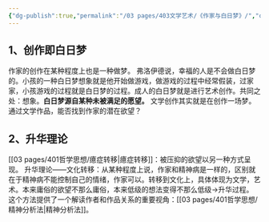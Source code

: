 ```yaml
---
{"dg-publish":true,"permalink":"/03 pages/403文学艺术/《作家与白日梦》/","created":"2024-11-30T20:44:06.062+08:00","updated":"2025-03-04T13:32:43.722+08:00"}
---
```


## 1、创作即白日梦
作家的创作在某种程度上也是一种做梦。
弗洛伊德说，幸福的人是不会做白日梦的。小孩的一种白日梦想象就是他开始做游戏，做游戏的过程中经常假装，过家家，小孩游戏的过程就是白日梦的过程。成人的白日梦就是进行艺术创作。共同之处：想象。**白日梦源自某种未被满足的愿望。** 文学创作其实就是在创作一场梦。通过文学作品，能否找到作家的潜在欲望？
## 2、升华理论
[[03 pages/401哲学思想/癔症转移\|癔症转移]]：被压抑的欲望以另一种方式呈现。
升华理论——文化转移：从某种程度上说，作家和精神病是一样的，区别就在于精神病不能控制自己的情绪，作家可以。转移到文化上，具体体现为文学，艺术。本来庸俗的欲望不那么庸俗，本来低级的想法变得不那么低级→升华过程。
这个方法提供了一个解读作者和作品关系的重要视角：[[03 pages/401哲学思想/精神分析法\|精神分析法]]。